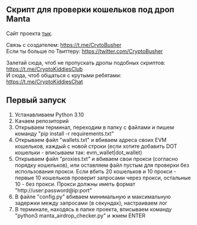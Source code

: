 ## Скрипт для проверки кошельков под дроп Manta

Сайт проекта [тык](https://airdrop.manta.network/).

Связь с создателем: https://t.me/CrytoBusher <br>
Если ты больше по Твиттеру: https://twitter.com/CryptoBusher <br>

Залетай сюда, чтоб не пропускать дропы подобных скриптов: https://t.me/CryptoKiddiesClub <br>
И сюда, чтоб общаться с крутыми ребятами: https://t.me/CryptoKiddiesChat <br>

## Первый запуск
1. Устанавливаем Python 3.10
2. Качаем репозиторий
3. Открываем терминал, переходим в папку с файлами и пишем команду "pip install -r requirements.txt"
4. Открываем файл "wallets.txt" и вбиваем адреса своих EVM кошельков, каждый с новой строки (если хотите добавить DOT кошельки - вписываем так: evm_wallet|dot_wallet)
5. Открываем файл "proxies.txt" и вбиваем свои прокси (согласно порядку кошельков), или оставляем файл пустым для проверки без использования прокси. Если вбить 20 кошельков и 10 прокси - первые 10 кошельков проверит запросами через прокси, остальные 10 - без прокси. Прокси должны иметь формат "http://user:password@ip:port"
6. В файле "config.py" вбиваем минимальную и максимальную задержки между запросами (в секундах), настраиваем лог
7. В терминале, находясь в папке проекта, вписываем команду "python3 manta_airdrop_checker.py" и жмем ENTER
